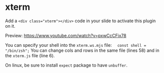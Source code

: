 # xterm

Add a `<div class="xterm"></div>` code in your slide to activate this plugin on it.

Preview: https://www.youtube.com/watch?v=pxwCcCFix78

You can specify your shell into the `xterm.ws.mjs` file: `	const shell = "/bin/zsh";`
You can change cols and rows in the same file (lines 58) and in the `xterm.js` file (line 6).

On linux, be sure to install `expect` package to have `unbuffer`.